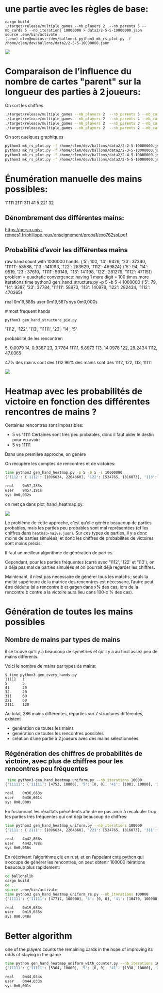 # une partie avec les règles de base:

```
cargo build
./target/release/multiple_games --nb_players 2  --nb_parents 5 --nb_cards 5 --nb_iterations 10000000 > data2/2-5-5-10000000.json
source .env/bin/activate
(.env) clem@mobius:~/dev/ballons$ python3 mk_rs_plot.py -f /home/clem/dev/ballons/data2/2-5-5-10000000.json
```

![](./notes/2-5-5-10000000.png)

# Comparaison de l’influence du nombre de cartes "parent" sur la longueur des parties à 2 joueurs:

On sort les chiffres

```bash
./target/release/multiple_games --nb_players 2  --nb_parents 5 --nb_cards 5 --nb_iterations 10000000 > data2/2-5-5-10000000.json
./target/release/multiple_games --nb_players 2  --nb_parents 4 --nb_cards 5 --nb_iterations 10000000 > data2/2-4-5-10000000.json
./target/release/multiple_games --nb_players 2  --nb_parents 3 --nb_cards 5 --nb_iterations 10000000 > data2/2-3-5-10000000.json
./target/release/multiple_games --nb_players 2  --nb_parents 2 --nb_cards 5 --nb_iterations 10000000 > data2/2-2-5-10000000.json
```

On sort quelques graphiques
```bash
python3 mk_rs_plot.py -f /home/clem/dev/ballons/data2/2-2-5-10000000.json
python3 mk_rs_plot.py -f /home/clem/dev/ballons/data2/2-3-5-10000000.json
python3 mk_rs_plot.py -f /home/clem/dev/ballons/data2/2-4-5-10000000.json
python3 mk_rs_plot.py -f /home/clem/dev/ballons/data2/2-5-5-10000000.json
```

# Énumération manuelle des mains possibles:

11111
2111
311
41
5
221
32

## Dénombrement des différentes mains:

https://perso.univ-rennes1.fr/philippe.roux/enseignement/proba1/exo762sol.pdf

## Probabilité d’avoir les différentes mains

raw hand count with 1000000 hands:
{'5': 100, '14': 9426, '23': 37340, '11111': 58588, '113': 141093, '122': 283629, '1112': 469824}
{'5': 94,  '14': 9519, '23': 37610, '11111': 59149, '113': 141198, '122': 281279, '1112': 471151}
problem = quadratic convergence: having 1 more digit = 100 times more iterations
time python3 gen_hand_structure.py -p 5 -b 5 -i 1000000
{'5': 79, '14': 9387, '23': 37784, '11111': 58973, '113': 140978, '122': 282434, '1112': 470365}

real	0m19,588s
user	0m19,587s
sys	0m0,000s

# most frequent hands
```
python3 gen_hand_structure_pie.py
```

'1112', '122', '113', '11111', '23', '14', '5'

probabilité de les rencontrer:

5, 0.0079
14, 0.9387
23, 3.7784
11111, 5.8973
113, 14.0978
122, 28.2434
1112, 47.0365

47% des mains sont des 1112
96% des mains sont des 1112, 122, 113, 11111

![](./notes/piechart.png)

# Heatmap avec les probabilités de victoire en fonction des différentes rencontres de mains ?

Certaines rencontres sont impossibles:
 - 5 vs 11111
Certaines sont très peu probables, donc il faut aider le destin pour en avoir:
 - 5 vs 11111

Dans une première approche, on génère

On récupère les comptes de rencontres et de victoires:

```bash
time python3 gen_hand_heatmap.py -p 5 -b 5 -i 10000000
{'1112': {'1112': [1096634, 2264360], '122': [534765, 1316073], '113': [199703, 633220], '11111': [169968, 292299], '23': [43289, 163734], '14': [5431, 37203], '5': [7, 314]}, '122': {'1112': [748418, 1317176], '122': [387001, 793237], '113': [159508, 408524], '11111': [108201, 163988], '23': [36298, 109777], '14': [5929, 30139], '5': [30, 379]}, '113': {'1112': [420634, 632480], '122': [242647, 409511], '113': [106885, 217067], '11111': [54222, 72753], '23': [26445, 61486], '14': [4603, 16608], '5': [21, 175]}, '11111': {'1112': [112353, 292343], '122': [51235, 163561], '113': [17070, 72373], '11111': [18536, 38556], '23': [3447, 18062], '14': [292, 2964], '5': [0, 0]}, '23': {'1112': [118097, 163429], '122': [71744, 109826], '113': [34123, 61269], '11111': [14407, 18205], '23': [9059, 18273], '14': [1761, 5487], '5': [11, 75]}, '14': {'1112': [31439, 37283], '122': [24018, 30261], '113': [11879, 16574], '11111': [2688, 3042], '23': [3644, 5433], '14': [765, 1513], '5': [6, 25]}, '5': {'1112': [306, 318], '122': [318, 344], '113': [170, 184], '11111': [0, 0], '23': [69, 80], '14': [15, 17], '5': [0, 0]}}

real	9m57,285s
user	9m57,191s
sys	0m0,032s
```
on met ça dans plot_hand_heatmap.py:

![](notes/heatmap.png)

Le problème de cette approche, c’est qu’elle génère beaucoup de parties probables, mais les parties peu probables sont mal représentées (cf les chiffres dans `heatmap-naive.json`).
Sur ces types de parties, il y a donc moins de parties simulées, et donc les chiffres de probabilités de victoires sont moins précis.

Il faut un meilleur algorithme de génération de parties.

Cependant, pour les parties fréquentes (carré avec '1112', '122' et '113'), on a déja pas mal de parties simulées et on pourrait déjà regarder les chiffres.

Maintenant, il n’est pas nécessaire de générer tous les matchs ; seuls la moitié supérieure de la matrice des rencontres est nécessaire, l’autre peut être déduite (si a rencontre b et gagen dans x% des cas, lors de la rencontre b contre a la victoire aura lieu dans 100-x % des cas).


# Génération de toutes les mains possibles


## Nombre de mains par types de mains

il se trouve qu’il y a beaucoup de symétries et qu’il y a au final assez peu de mains différents.

Voici le nombre de mains par types de mains:

```
$ time python3 gen_every_hands.py 
11111 	1
5 		5
41 		20
32 		20
311 	60
221 	60
2111 	120
```

Au total, 286 mains différentes, réparties sur 7 structures différentes, existent

 - genération de toutes les mains
 - genération de toutes les rencontres possibles
 - création d’une partie à 2 joueurs avec des mains sélectionnées


## Régénération des chiffres de probabilités de victoire, avec plus de chiffres pour les rencontres peu fréquentes

```bash
 time python3 gen_hand_heatmap_uniform.py --nb_iterations 10000
{'11111': {'11111': [4753, 10000], '5': [0, 0], '41': [1081, 10000], '32': [1946, 10000], '311': [2444, 10000], '221': [3111, 10000], '2111': [3815, 10000]}, '5': {'11111': [0, 0], '5': [4945, 10000], '41': [7750, 10000], '32': [8633, 10000], '311': [8956, 10000], '221': [9323, 10000], '2111': [9529, 10000]}, '41': {'11111': [8790, 10000], '5': [2229, 10000], '41': [4888, 10000], '32': [6680, 10000], '311': [7164, 10000], '221': [7926, 10000], '2111': [8386, 10000]}, '32': {'11111': [7912, 10000], '5': [1232, 10000], '41': [3352, 10000], '32': [4963, 10000], '311': [5653, 10000], '221': [6520, 10000], '2111': [7218, 10000]}, '311': {'11111': [7383, 10000], '5': [979, 10000], '41': [2808, 10000], '32': [4244, 10000], '311': [4839, 10000], '221': [5949, 10000], '2111': [6602, 10000]}, '221': {'11111': [6675, 10000], '5': [637, 10000], '41': [2025, 10000], '32': [3394, 10000], '311': [4024, 10000], '221': [4804, 10000], '2111': [5714, 10000]}, '2111': {'11111': [5808, 10000], '5': [461, 10000], '41': [1533, 10000], '32': [2636, 10000], '311': [3208, 10000], '221': [4080, 10000], '2111': [4886, 10000]}}

real	0m36,663s
user	0m36,661s
sys	0m0,000s
```

En fusionnant les résultats précédents afin de ne pas avoir à recalculer trop les parties très fréquentes qui ont déjà beaucoup de chiffres:

```bash
time python3 gen_hand_heatmap_uniform.py --nb_iterations 100000
{'2111': {'2111': [1096634, 2264360], '221': [534765, 1316073], '311': [199703, 633220], '11111': [169968, 292299], '32': [69997, 263734], '41': [21130, 137203], '5': [4297, 100314]}, '221': {'2111': [748418, 1317176], '221': [387001, 793237], '311': [159508, 408524], '11111': [108201, 163988], '32': [70114, 209777], '41': [25779, 130139], '5': [6455, 100379]}, '311': {'2111': [420634, 632480], '221': [242647, 409511], '311': [106885, 217067], '11111': [128528, 172753], '32': [69617, 161486], '41': [32812, 116608], '5': [9761, 100175]}, '11111': {'2111': [112353, 292343], '221': [82382, 263561], '311': [40647, 172373], '11111': [66401, 138556], '32': [22986, 118062], '41': [11305, 102964], '5': [0, 0]}, '32': {'2111': [118097, 163429], '221': [136920, 209826], '311': [89716, 161269], '11111': [93415, 118205], '32': [58034, 118273], '41': [35266, 105487], '5': [12623, 100075]}, '41': {'2111': [115177, 137283], '221': [103424, 130261], '311': [83104, 116574], '11111': [90862, 103042], '32': [69726, 105433], '41': [50588, 101513], '5': [22455, 100025]}, '5': {'2111': [95782, 100318], '221': [93662, 100344], '311': [90142, 100184], '11111': [0, 0], '32': [87187, 100080], '41': [77193, 100017], '5': [49855, 100000]}}

real	4m42,866s
user	4m42,708s
sys	0m0,056s
```

En réécrivant l’algorithme clé en rust, et en l’appelant coté python qui s’occupe de générer les rencontres, on peut obtenir 100000 itérations beaucoup plus rapidement:

```bash
cd ballonslib
cargo build
cd ..
source .env/bin/activate
time python3 gen_hand_heatmap_uniform_rs.py --nb_iterations 100000
{'11111': {'11111': [47717, 100000], '5': [0, 0], '41': [10470, 100000], '32': [19045, 100000], '311': [22469, 100000], '221': [30415, 100000], '2111': [37516, 100000]}, '5': {'11111': [0, 0], '5': [49962, 100000], '41': [75715, 100000], '32': [86602, 100000], '311': [88586, 100000], '221': [92827, 100000], '2111': [95045, 100000]}, '41': {'11111': [88793, 100000], '5': [23996, 100000], '41': [49737, 100000], '32': [66697, 100000], '311': [70526, 100000], '221': [79542, 100000], '2111': [84292, 100000]}, '32': {'11111': [79415, 100000], '5': [13231, 100000], '41': [32596, 100000], '32': [49590, 100000], '311': [54352, 100000], '221': [64268, 100000], '2111': [71442, 100000]}, '311': {'11111': [75366, 100000], '5': [10967, 100000], '41': [28740, 100000], '32': [44613, 100000], '311': [49328, 100000], '221': [59507, 100000], '2111': [66636, 100000]}, '221': {'11111': [66348, 100000], '5': [6770, 100000], '41': [19502, 100000], '32': [33529, 100000], '311': [38470, 100000], '221': [48903, 100000], '2111': [56727, 100000]}, '2111': {'11111': [58909, 100000], '5': [4856, 100000], '41': [15418, 100000], '32': [27192, 100000], '311': [31425, 100000], '221': [40904, 100000], '2111': [48065, 100000]}}

real	0m19,683s
user	0m19,635s
sys	0m0,048s
```

# Better algorithm

one of the players counts the remaining cards in the hope of improving its odds of staying in the game

```bash
time python gen_hand_heatmap_uniform_with_counter.py --nb_iterations 10000
{'11111': {'11111': [5304, 10000], '5': [0, 0], '41': [1338, 10000], '32': [2379, 10000], '311': [2804, 10000], '221': [3656, 10000], '2111': [4356, 10000]}, '5': {'11111': [0, 0], '5': [4998, 10000], '41': [7717, 10000], '32': [8681, 10000], '311': [9027, 10000], '221': [9337, 10000], '2111': [9543, 10000]}, '41': {'11111': [8781, 10000], '5': [2189, 10000], '41': [4775, 10000], '32': [6572, 10000], '311': [7062, 10000], '221': [7765, 10000], '2111': [8348, 10000]}, '32': {'11111': [7915, 10000], '5': [1346, 10000], '41': [3489, 10000], '32': [5082, 10000], '311': [5684, 10000], '221': [6601, 10000], '2111': [7253, 10000]}, '311': {'11111': [7547, 10000], '5': [978, 10000], '41': [2833, 10000], '32': [4341, 10000], '311': [4938, 10000], '221': [6000, 10000], '2111': [6700, 10000]}, '221': {'11111': [6752, 10000], '5': [720, 10000], '41': [2273, 10000], '32': [3725, 10000], '311': [4176, 10000], '221': [5088, 10000], '2111': [5914, 10000]}, '2111': {'11111': [6063, 10000], '5': [543, 10000], '41': [1894, 10000], '32': [3029, 10000], '311': [3543, 10000], '221': [4461, 10000], '2111': [5169, 10000]}}

real	0m44,034s
user	0m44,033s
sys	0m0,001s
```
